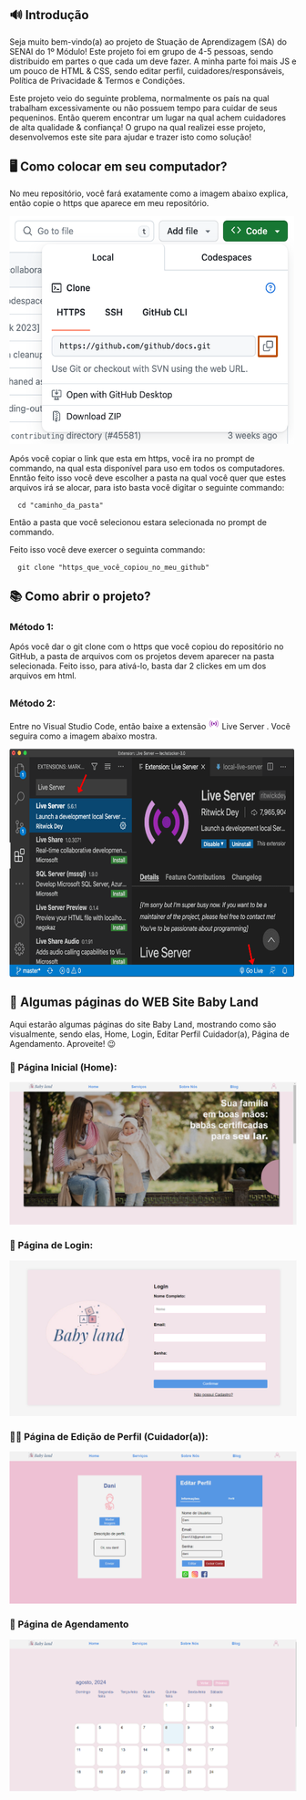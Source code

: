 ## 🔊 Introdução

Seja muito bem-vindo(a) ao projeto de Stuação de Aprendizagem (SA) do SENAI do 1º Módulo! Este projeto foi em grupo de 4-5 pessoas, sendo distribuido em partes o que cada um deve fazer. A minha parte foi mais JS e um pouco de HTML & CSS, sendo editar perfil, cuidadores/responsáveis, Política de Privacidade & Termos e Condições.

Este projeto veio do seguinte problema, normalmente os país na qual trabalham excessivamente ou não possuem tempo para cuidar de seus pequeninos. Então querem encontrar um lugar na qual achem cuidadores de alta qualidade & confiança! O grupo na qual realizei esse projeto, desenvolvemos este site para ajudar e trazer isto como solução!


## 🖥 Como colocar em seu computador?

No meu repositório, você fará exatamente como a imagem abaixo explica, então copie o https que aparece em meu repositório.

<img src="https://github.com/nicholas-sc-08/Projeto-SA-1a-Modulo-SENAI/blob/main/Imagens%20do%20README/git_clone_img.png" alt="GitHub Clone" width="500px" height="400px">

Após você copiar o link que esta em https, você ira no prompt de commando, na qual esta disponível para uso em todos os computadores. Enntão feito isso você deve escolher a pasta na qual você quer que estes arquivos irá se alocar, para isto basta você digitar o seguinte commando:

```git
  cd "caminho_da_pasta"
```
Então a pasta que você selecionou estara selecionada no prompt de commando.

Feito isso você deve exercer o seguinta commando:

```git
  git clone "https_que_você_copiou_no_meu_github"
```



## 📚 Como abrir o projeto?

### Método 1:

Após você dar o git clone com o https que você copiou do repositório no GitHub, a pasta de arquivos com os projetos devem aparecer na pasta selecionada. Feito isso, para ativá-lo, basta dar 2 clickes em um dos arquivos em html.

##

### Método 2:

Entre no Visual Studio Code, então baixe a extensão <img src="https://github.com/nicholas-sc-08/Projeto-SA-1a-Modulo-SENAI/blob/main/Imagens%20do%20README/live_server_icon.webp" alt="Live Server Icon" with="20px" height="20px"> Live Server . Você seguira como a imagem abaixo mostra.

<img src="https://github.com/nicholas-sc-08/Projeto-SA-1a-Modulo-SENAI/blob/main/Imagens%20do%20README/live_server_img.png" alt="Live Server Tutorial" width="500px" height="400px">

<br>

## 📖 Algumas páginas do WEB Site Baby Land

Aqui estarão algumas páginas do site Baby Land, mostrando como são visualmente, sendo elas, Home, Login, Editar Perfil Cuidador(a), Página de Agendamento. Aproveite! 😉 

### 🏡 Página Inicial (Home):

<img src="https://github.com/nicholas-sc-08/Projeto-SA-1a-Modulo-SENAI/blob/main/Imagens%20do%20README/home_baby_land.png" alt="Tela Inicial (Home) Baby Land"/>

### 👤 Página de Login:

<img src="https://github.com/nicholas-sc-08/Projeto-SA-1a-Modulo-SENAI/blob/main/Imagens%20do%20README/login_baby_land.png" alt="Tela de Login Baby Land"/>

### 👩‍🦰 Página de Edição de Perfil (Cuidador(a)):

<img src="https://github.com/nicholas-sc-08/Projeto-SA-1a-Modulo-SENAI/blob/main/Imagens%20do%20README/editar_perfil_baby_land.png" alt="Tela de Edição de Perfil (Cuidador(a) Baby Land"/>

### 📆 Página de Agendamento
<img src="https://github.com/nicholas-sc-08/Projeto-SA-1a-Modulo-SENAI/blob/main/Imagens%20do%20README/agendamento_img.png" alt="Tela de Agendamento Baby Land"/>

